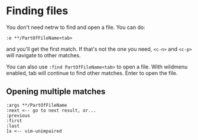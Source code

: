 # Finding files

You don't need netrw to find and open a file. You can do:
```
:e **/PartOfFileName<tab>
```
and you'll get the first match. If that's not the one you need, `<c-n>` and `<c-p>` will navigate to other matches.

You can also use `:find PartOfFileName<tab>` to open a file. With wildmenu enabled, tab will continue to find other matches. Enter to open the file.

## Opening multiple matches

```
:args **/PartOfFileName
:next <-- go to next result, or...
:previous
:first
:last
]a <-- vim-unimpaired
```
